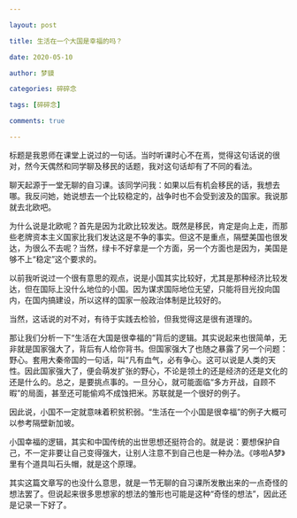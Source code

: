 ```yaml
---

layout: post

title: 生活在一个大国是幸福的吗？

date: 2020-05-10

author: 梦貘

categories: 碎碎念

tags: [碎碎念]

comments: true

---
```


标题是我恩师在课堂上说过的一句话。当时听课时心不在焉，觉得这句话说的很对，然今天偶然和同学聊及移民的话题，我对这句话却有了不同的看法。

聊天起源于一堂无聊的自习课。该同学问我：如果以后有机会移民的话，我想去哪。我反问她，她说想去一个比较稳定的，战争时也不会受到波及的国家。我说那就去北欧吧。

为什么说是北欧呢？首先是因为北欧比较发达。既然是移民，肯定是向上走，而那些老牌资本主义国家比我们发达这是不争的事实。但这不是重点，隔壁美国也很发达，为很么不去呢？当然，绿卡不好拿是一个方面，另一个方面也是因为，美国是够不上“稳定”这个要求的。

以前我听说过一个很有意思的观点，说是小国其实比较好，尤其是那种经济比较发达，但在国际上没什么地位的小国。因为谋求国际地位无望，只能将目光投向国内，在国内搞建设，所以这样的国家一般政治体制是比较好的。

当然，这话说的对不对，有待于实践去检验，但我觉得这是很有道理的。

那让我们分析一下“生活在大国是很幸福的”背后的逻辑。其实说起来也很简单，无非就是国家强大了，背后有人给你背书。但国家强大了也随之暴露了另一个问题：野心。套用大秦帝国的一句话，叫“凡有血气，必有争心。这可以说是人类的天性。因此国家强大了，便会萌发扩张的野心，不论是领土的还是经济的还是文化的还是什么的。总之，是要挑点事的。一旦分心，就可能面临“多方开战，自顾不暇”的局面，甚至还可能偷鸡不成蚀把米。苏联就是一个很好的例子。

因此说，小国不一定就意味着积贫积弱。“生活在一个小国是很幸福”的例子大概可以参考隔壁新加坡。

小国幸福的逻辑，其实和中国传统的出世思想还挺符合的。就是说：要想保护自己，不一定非要让自己变得强大，让别人注意不到自己也是一种办法。《哆啦A梦》里有个道具叫石头帽，就是这个原理。

其实这篇文章写的也没什么意思，就是一节无聊的自习课所发散出来的一点奇怪的想法罢了。但说起来很多思想家的想法的雏形也可能是这种“奇怪的想法”，因此还是记录一下好了。
